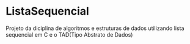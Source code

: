 # ListaSequencial
 Projeto da diciplina de algoritmos e estruturas de dados utilizando lista sequencial em C e o TAD(Tipo Abstrato de Dados)
